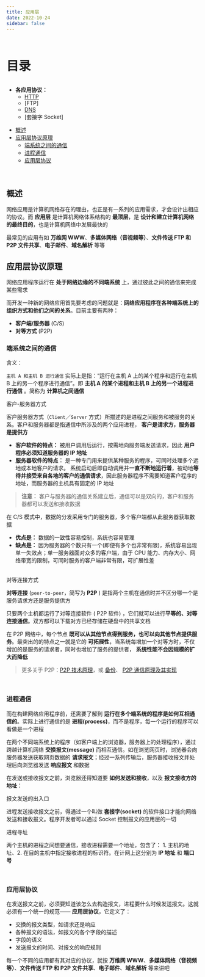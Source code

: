 ```yaml
---
title: 应用层
date: 2022-10-24
sidebar: false
---
```


<br><p style="font-size: 32px; font-weight: bold;">目录</p>

- **各应用协议：**
  - [HTTP](HTTP.md)
  - [FTP]
  - [DNS](DNS.md)
  - [套接字 Socket]

<!-- @import "[TOC]" {cmd="toc" depthFrom=2 depthTo=5 orderedList=false} -->

<!-- code_chunk_output -->

- [概述](#概述)
- [应用层协议原理](#应用层协议原理)
  - [端系统之间的通信](#端系统之间的通信)
  - [进程通信](#进程通信)
  - [应用层协议](#应用层协议)

<!-- /code_chunk_output -->

<br>

## 概述

网络应用是计算机网络存在的理由，也正是有一系列的应用需求，才会设计出相应的协议。而 **应用层** 是计算机网络体系结构的 **最顶层**，是 **设计和建立计算机网络的最终目的**，也是计算机网络中发展最快的

最常见的应用有如 **万维网 WWW**、**多媒体网络（音视频等）**、**文件传送 FTP 和 P2P 文件共享**、**电子邮件**、**域名解析** 等等

## 应用层协议原理

网络应用程序运行在 **处于网络边缘的不同端系统** 上，通过彼此之间的通信来完成某些需求

而开发一种新的网络应用首先要考虑的问题就是：**网络应用程序在各种端系统上的组织方式和他们之间的关系**。目前主要有两种：

- **客户端/服务器** (C/S)
- **对等方式** (P2P)

### 端系统之间的通信

<div class="h5">含义：</div>

`主机 A 和主机 B 进行通信` 实际上是指：“运行在主机 A 上的某个程序和运行在主机 B 上的另一个程序进行通信”。即 **主机 A 的某个进程和主机 B 上的另一个进程进行通信** 。简称为 **计算机之间通信**

<div class="h5">客户-服务器方式</div>

客户服务器方式（`Client`／`Server` 方式）所描述的是进程之间服务和被服务的关系。客户和服务器都是指通信中所涉及的两个应用进程， **客户是请求方，服务器是提供方**

- **客户软件的特点：** 被用户调用后运行，按需地向服务端发送请求，因此 **用户程序必须知道服务器的 IP 地址**
- **服务器软件的特点：** 是一种专门用来提供某种服务的程序，可同时处理多个远地或本地客户的请求。 系统启动后即自动调用并**一直不断地运行着**，被动地**等待并接受来自各地的客户的通信请求**，因此服务器程序不需要知道客户程序的地址，而服务器的主机具有固定的 IP 地址

> **注意：** 客户与服务器的通信关系建立后，通信可以是双向的，客户和服务器都可以发送和接收数据

在 C/S 模式中，数据的分发采用专门的服务器，多个客户端都从此服务器获取数据

- **优点是：** 数据的一致性容易控制，系统也容易管理
- **缺点是：** 因为服务器的个数只有一个(即便有多个也非常有限)，系统容易出现单一失效点；单一服务器面对众多的客户端，由于 CPU 能力、内存大小、网络带宽的限制，可同时服务的客户端非常有限，可扩展性差

<br>
<div class="h5">对等连接方式</div>

**对等连接** (`peer-to-peer`，简写为 **P2P** ) 是指两个主机在通信时并不区分哪一个是服务请求方还是服务提供方

只要两个主机都运行了对等连接软件 ( P2P 软件) ，它们就可以进行**平等的、对等连接通信**。双方都可以下载对方已经存储在硬盘中的共享文档

在 P2P 网络中，每个节点 **既可以从其他节点得到服务，也可以向其他节点提供服务**。最突出的的特点之一就是它的 **可拓展性**，当系统每增加一个对等方时，不仅增加的是服务的请求者，同时也增加了服务的提供者， **系统性能不会因规模的扩大而降低**

> 更多关于 P2P：[P2P 技术原理](http://www.360doc.com/content/14/0305/17/8285430_357987074.shtml)，或 [备份](../Summary/P2P_backup.md)、 [P2P 通信原理及其实现](https://evilpan.com/2015/10/31/p2p-over-middle-box/)

<br>

### 进程通信

而在构建网络应用程序前，还需要了解到 **运行在多个端系统的程序是如何互相通信的**。实际上进行通信的是 **进程(process)**，而不是程序，每一个运行的程序可以看做是一个进程

在两个不同端系统上的程序（如客户端上的浏览器，服务器上的处理程序），通过跨越计算机网络 **交换报文(message)** 而相互通信。如在浏览网页时，浏览器会向服务器发送获取网页数据的 **请求报文**；经过一系列传输后，服务器接收报文并处理后向浏览器发送 **响应报文** 和数据

在发送或接收报文之前，浏览器还得知道要 **如何发送和接收**，以及 **报文接收方的地址**：

<div class="h5">报文发送的出入口</div>

进程发送接收报文之前，得通过一个叫做 **套接字(socket)** 的软件接口才能向网络发送和接收报文。程序开发者可以通过 Socket 控制报文的应用层的一切

<div class="h5">进程寻址</div>

两个主机的进程之间想要通信，接收进程需要一个地址，包含了： 1. 主机的地址、2. 在目的主机中指定接收进程的标识符。在计网上这分别为 **IP 地址** 和 **端口号**

<br>

### 应用层协议

在发送报文之前，必须要知道该怎么去构造报文，进程要什么时候发送报文。这就必须有一个统一的规范—— **应用层协议**，它定义了：

- 交换的报文类型，如请求还是响应
- 各种报文的语法，如报文的各个字段的描述
- 字段的语义
- 发送报文的时间、对报文的响应规则

每一个不同的应用都有其对应的协议，就按 **万维网 WWW**、**多媒体网络（音视频等）**、**文件传送 FTP 和 P2P 文件共享**、**电子邮件**、**域名解析** 等来讲吧

<br>

<style lang="scss">
.theme-hope-content > p,
.markdown-preview > p{
  text-indent: 2rem;
}
</style>
